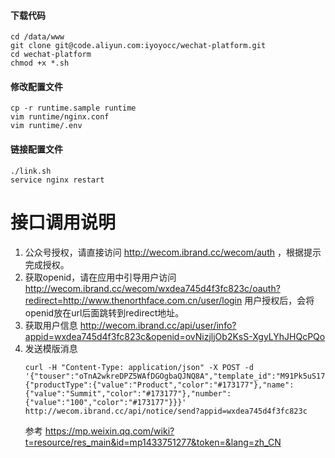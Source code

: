 #### 下载代码
```
cd /data/www
git clone git@code.aliyun.com:iyoyocc/wechat-platform.git
cd wechat-platform
chmod +x *.sh
```

#### 修改配置文件
```
cp -r runtime.sample runtime
vim runtime/nginx.conf
vim runtime/.env
```

#### 链接配置文件
```
./link.sh
service nginx restart
```

# 接口调用说明

1. 公众号授权，请直接访问 http://wecom.ibrand.cc/wecom/auth ，根据提示完成授权。
1. 获取openid，请在应用中引导用户访问 http://wecom.ibrand.cc/wecom/wxdea745d4f3fc823c/oauth?redirect=http://www.thenorthface.com.cn/user/login
   用户授权后，会将openid放在url后面跳转到redirect地址。
1. 获取用户信息 http://wecom.ibrand.cc/api/user/info?appid=wxdea745d4f3fc823c&openid=ovNizjljOb2KsS-XgyLYhJHQcPQo
1. 发送模版消息
   ```shell
   curl -H "Content-Type: application/json" -X POST -d '{"touser":"oTnA2wkreDPZ5WAfDGOgbaQJNQ8A","template_id":"M91Pk5uS17ujzUlzxq5q8KPSIxoEw1RF1Sc08seLXu8","data":{"productType":{"value":"Product","color":"#173177"},"name":{"value":"Summit","color":"#173177"},"number":{"value":"100","color":"#173177"}}}' http://wecom.ibrand.cc/api/notice/send?appid=wxdea745d4f3fc823c
   ```
   参考 https://mp.weixin.qq.com/wiki?t=resource/res_main&id=mp1433751277&token=&lang=zh_CN

